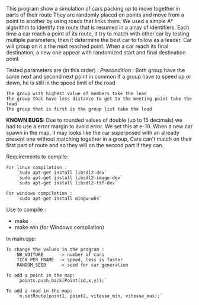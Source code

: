 This program show a simulation of cars packing up to move together in parts of their route
They are randomly placed on points and move from a point to another by using roads that links them.
We used a simple A* algorithm to identify the route that is resumed in a array of identifiers.
Each time a car reach a point of its route, it try to match with other car by testing multiple parameters, then it determine the best car to follow as a leader.
Car will group on it a the next reached point.
When a car reach its final destination, a new one appear with randomized start and final destination point

Tested parameters are (in this order) :
    *Precondition :*
    Both group have the same next and second next point in common
    If a group have to speed up or down, he is still in the speed limit of the road
    
    The group with highest value of members take the lead
    The group that have less distance to get to the meeting point take the lead
    The group that is first is the group list take the lead

**KNOWN BUGS:**
    Due to rounded values of double (up to 15 decimals) we had to use a error margin to avoid error. We set this at e-10.
    When a new car spawn in the map, it may looks like the car superposed with an already present one without matching together in a group,
    Cars can't match on their first part of route and so they will on the second part if they can.

Requirements to compile:

    For linux compilation :
        `sudo apt-get install libsdl2-dev`
        `sudo apt-get install libsdl2-image-dev`
        `sudo apt-get install libsdl2-ttf-dev`

    For windows compilation :
        `sudo apt-get install mingw-w64`

Use to compile :

  - make
  - make win (for Windows compilation)

In main.cpp:

	To change the values in the program :
		NB_VOITURE      -> number of cars
		TICK_PER_FRAME  -> speed, less is faster
		RANDOM_SEED     -> seed for car generation

	To add a point in the map:
		`points.push_back(Point(id,x,y));`

	To add a road in the map:
		`m.setRoute(point1, point2, vitesse_min, vitesse_max);`